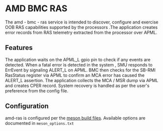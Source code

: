 # AMD BMC RAS

The amd - bmc - ras service is intended to discover, configure and exercise OOB
RAS capabilities supported by the processors .The application creates error
records from RAS telemetry extracted from the processor over APML.

## Features

The application waits on the APML_L gpio pin to check if any events are
detected. When a fatal error is detected in the system , SMU responds to
ErrEvent by signaling ALERT_L on APML. BMC then checks for the SB-RMI RasStatus
register via APML to confirm an MCA error has caused the ALERT_L assertion. The
application collects the MCA / MSR dump via APML and creates CPER record. System
recovery is handled as per the user's preference from the config file.

## Configuration

amd-ras is configured per the
[meson build files](https://mesonbuild.com/Build-options.html). Available
options are documented in `meson_options.txt`
